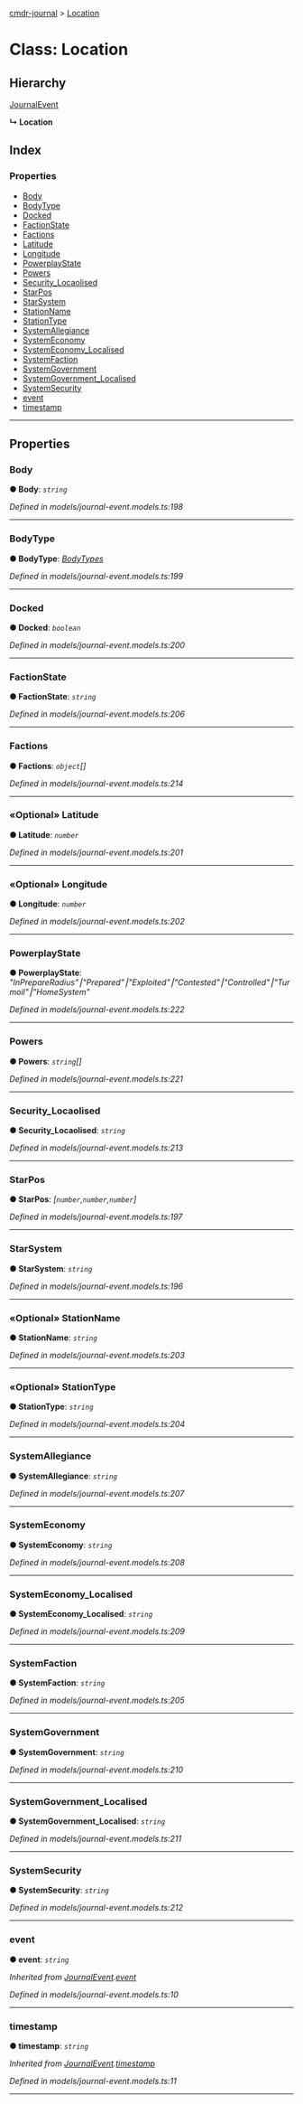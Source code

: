 [cmdr-journal](../README.md) > [Location](../classes/location.md)



# Class: Location

## Hierarchy


 [JournalEvent](journalevent.md)

**↳ Location**







## Index

### Properties

* [Body](location.md#body)
* [BodyType](location.md#bodytype)
* [Docked](location.md#docked)
* [FactionState](location.md#factionstate)
* [Factions](location.md#factions)
* [Latitude](location.md#latitude)
* [Longitude](location.md#longitude)
* [PowerplayState](location.md#powerplaystate)
* [Powers](location.md#powers)
* [Security_Locaolised](location.md#security_locaolised)
* [StarPos](location.md#starpos)
* [StarSystem](location.md#starsystem)
* [StationName](location.md#stationname)
* [StationType](location.md#stationtype)
* [SystemAllegiance](location.md#systemallegiance)
* [SystemEconomy](location.md#systemeconomy)
* [SystemEconomy_Localised](location.md#systemeconomy_localised)
* [SystemFaction](location.md#systemfaction)
* [SystemGovernment](location.md#systemgovernment)
* [SystemGovernment_Localised](location.md#systemgovernment_localised)
* [SystemSecurity](location.md#systemsecurity)
* [event](location.md#event)
* [timestamp](location.md#timestamp)



---
## Properties
<a id="body"></a>

###  Body

**●  Body**:  *`string`* 

*Defined in models/journal-event.models.ts:198*





___

<a id="bodytype"></a>

###  BodyType

**●  BodyType**:  *[BodyTypes](../enums/bodytypes.md)* 

*Defined in models/journal-event.models.ts:199*





___

<a id="docked"></a>

###  Docked

**●  Docked**:  *`boolean`* 

*Defined in models/journal-event.models.ts:200*





___

<a id="factionstate"></a>

###  FactionState

**●  FactionState**:  *`string`* 

*Defined in models/journal-event.models.ts:206*





___

<a id="factions"></a>

###  Factions

**●  Factions**:  *`object`[]* 

*Defined in models/journal-event.models.ts:214*





___

<a id="latitude"></a>

### «Optional» Latitude

**●  Latitude**:  *`number`* 

*Defined in models/journal-event.models.ts:201*





___

<a id="longitude"></a>

### «Optional» Longitude

**●  Longitude**:  *`number`* 

*Defined in models/journal-event.models.ts:202*





___

<a id="powerplaystate"></a>

###  PowerplayState

**●  PowerplayState**:  *"InPrepareRadius"⎮"Prepared"⎮"Exploited"⎮"Contested"⎮"Controlled"⎮"Turmoil"⎮"HomeSystem"* 

*Defined in models/journal-event.models.ts:222*





___

<a id="powers"></a>

###  Powers

**●  Powers**:  *`string`[]* 

*Defined in models/journal-event.models.ts:221*





___

<a id="security_locaolised"></a>

###  Security_Locaolised

**●  Security_Locaolised**:  *`string`* 

*Defined in models/journal-event.models.ts:213*





___

<a id="starpos"></a>

###  StarPos

**●  StarPos**:  *[`number`,`number`,`number`]* 

*Defined in models/journal-event.models.ts:197*





___

<a id="starsystem"></a>

###  StarSystem

**●  StarSystem**:  *`string`* 

*Defined in models/journal-event.models.ts:196*





___

<a id="stationname"></a>

### «Optional» StationName

**●  StationName**:  *`string`* 

*Defined in models/journal-event.models.ts:203*





___

<a id="stationtype"></a>

### «Optional» StationType

**●  StationType**:  *`string`* 

*Defined in models/journal-event.models.ts:204*





___

<a id="systemallegiance"></a>

###  SystemAllegiance

**●  SystemAllegiance**:  *`string`* 

*Defined in models/journal-event.models.ts:207*





___

<a id="systemeconomy"></a>

###  SystemEconomy

**●  SystemEconomy**:  *`string`* 

*Defined in models/journal-event.models.ts:208*





___

<a id="systemeconomy_localised"></a>

###  SystemEconomy_Localised

**●  SystemEconomy_Localised**:  *`string`* 

*Defined in models/journal-event.models.ts:209*





___

<a id="systemfaction"></a>

###  SystemFaction

**●  SystemFaction**:  *`string`* 

*Defined in models/journal-event.models.ts:205*





___

<a id="systemgovernment"></a>

###  SystemGovernment

**●  SystemGovernment**:  *`string`* 

*Defined in models/journal-event.models.ts:210*





___

<a id="systemgovernment_localised"></a>

###  SystemGovernment_Localised

**●  SystemGovernment_Localised**:  *`string`* 

*Defined in models/journal-event.models.ts:211*





___

<a id="systemsecurity"></a>

###  SystemSecurity

**●  SystemSecurity**:  *`string`* 

*Defined in models/journal-event.models.ts:212*





___

<a id="event"></a>

###  event

**●  event**:  *`string`* 

*Inherited from [JournalEvent](journalevent.md).[event](journalevent.md#event)*

*Defined in models/journal-event.models.ts:10*





___

<a id="timestamp"></a>

###  timestamp

**●  timestamp**:  *`string`* 

*Inherited from [JournalEvent](journalevent.md).[timestamp](journalevent.md#timestamp)*

*Defined in models/journal-event.models.ts:11*





___



